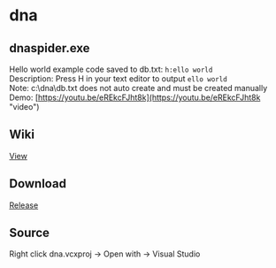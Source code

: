 # dna
## dnaspider.exe
Hello world example code saved to db.txt: `h:ello world`
<br>Description: Press H in your text editor to output `ello world`  
Note: c:\dna\db.txt does not auto create and must be created manually
<br>Demo: [https://youtu.be/eREkcFJht8k](https://youtu.be/eREkcFJht8k "video")

## Wiki
[View](https://github.com/dnaspider/dna/wiki "WiKi")

## Download
[Release](https://github.com/dnaspider/dna/releases "dnaspider.exe")

## Source
Right click dna.vcxproj -> Open with -> Visual Studio

